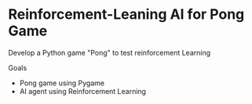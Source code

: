 # Reinforcement-Leaning AI for Pong Game
Develop a Python game "Pong" to test reinforcement Learning

Goals
- Pong game using Pygame
- AI agent using Reinforcement Learning
